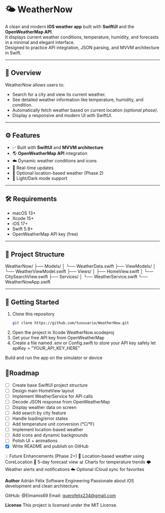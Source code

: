 # 🌤️ WeatherNow

A clean and modern **iOS weather app** built with **SwiftUI** and the **OpenWeatherMap API**.  
It displays current weather conditions, temperature, humidity, and forecasts in a minimal and elegant interface.  
Designed to practice API integration, JSON parsing, and MVVM architecture in Swift.

---

## 🧭 Overview

WeatherNow allows users to:
- Search for a city and view its current weather.
- See detailed weather information like temperature, humidity, and condition.
- Automatically fetch weather based on current location *(optional phase)*.
- Display a responsive and modern UI with SwiftUI.

---

## ⚙️ Features

- ✅ Built with **SwiftUI** and **MVVM architecture**
- 🌎 **OpenWeatherMap API** integration
- ☁️ Dynamic weather conditions and icons
- 🔁 Real-time updates
- 🧭 Optional location-based weather (Phase 2)
- 🌙 Light/Dark mode support

---

## 🛠️ Requirements

- macOS 13+  
- Xcode 15+  
- iOS 17+  
- Swift 5.9+  
- OpenWeatherMap API key (free)

---

## 🧩 Project Structure

WeatherNow/
├── Models/
│ └── WeatherData.swift
├── ViewModels/
│ └── WeatherViewModel.swift
├── Views/
│ ├── HomeView.swift
│ └── CitySearchView.swift
├── Services/
│ └── WeatherService.swift
└── WeatherNowApp.swift


---

## 🚀 Getting Started

1. Clone this repository  
   ```bash
   git clone https://github.com/tuusuario/WeatherNow.git
      ```
2. Open the project in Xcode
WeatherNow.xcodeproj
3. Get your free API key from OpenWeatherMap
4. Create a file named .env or Config.swift to store your API key safely
let apiKey = "YOUR_API_KEY_HERE"

Build and run the app on the simulator or device

## 🧱Roadmap
- [ ]  Create base SwiftUI project structure
- [ ]  Design main HomeView layout
- [ ]  Implement WeatherService for API calls
- [ ]  Decode JSON response from OpenWeatherMap
- [ ]  Display weather data on screen
- [ ]  Add search by city feature
- [ ]  Handle loading/error states
- [ ]  Add temperature unit conversion (°C/°F)
- [ ]  Implement location-based weather
- [ ]  Add icons and dynamic backgrounds
- [ ]  Polish UI + animations
- [x]  Write README and publish on GitHub

💡 Future Enhancements (Phase 2+)
📍 Location-based weather using CoreLocation
📅 5-day forecast view
📊 Charts for temperature trends
🌩️ Weather alerts and notifications
☁️ Optional iCloud sync for favorites

**Author**
Adrián Félix
Software Engineering
Passionate about iOS development and clean architecture.

GitHub: @Elmamis69
Email: guerofelix234@gmail.com

**License**
This project is licensed under the MIT License.
